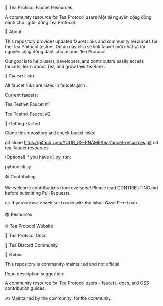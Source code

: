 🌱 Tea Protocol Faucet Resources

A community resource for Tea Protocol users
Một tài nguyên cộng đồng dành cho người dùng Tea Protocol

📌 About

This repository provides updated faucet links and community resources for the Tea Protocol testnet.
Dự án này chia sẻ link faucet mới nhất và tài nguyên cộng đồng dành cho testnet Tea Protocol.

Our goal is to help users, developers, and contributors easily access faucets, learn about Tea, and grow their teaRank.

🔗 Faucet Links

All faucet links are listed in faucets.json
.

Current faucets:

Tea Testnet Faucet #1

Tea Testnet Faucet #2

🚀 Getting Started

Clone this repository and check faucet links:

git clone https://github.com/YOUR_USERNAME/tea-faucet-resources.git
cd tea-faucet-resources


(Optional) If you have cli.py, run:

python cli.py

🛠 Contributing

We welcome contributions from everyone!
Please read CONTRIBUTING.md
 before submitting Pull Requests.

👉 If you’re new, check out issues with the label:
Good First Issue
.

📚 Resources

🌐 Tea Protocol Website

📖 Tea Protocol Docs

💬 Tea Discord Community

📢 Notes

This repository is community-maintained and not official.

Repo description suggestion:

A community resource for Tea Protocol users – faucets, docs, and OSS contribution guides.

✍️ Maintained by the community, for the community.
